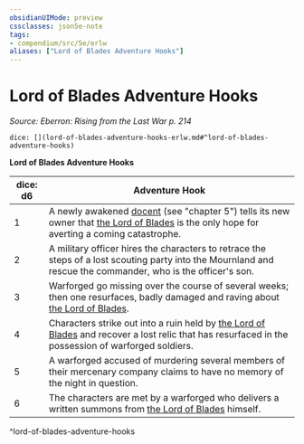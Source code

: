 ```yaml
---
obsidianUIMode: preview
cssclasses: json5e-note
tags:
- compendium/src/5e/erlw
aliases: ["Lord of Blades Adventure Hooks"]
---
```

# Lord of Blades Adventure Hooks
*Source: Eberron: Rising from the Last War p. 214* 

`dice: [](lord-of-blades-adventure-hooks-erlw.md#^lord-of-blades-adventure-hooks)`

**Lord of Blades Adventure Hooks**

| dice: d6 | Adventure Hook |
|----------|----------------|
| 1 | A newly awakened [docent](compendium/items/docent-erlw.md) (see "chapter 5") tells its new owner that [the Lord of Blades](compendium/bestiary/npc/the-lord-of-blades-erlw.md) is the only hope for averting a coming catastrophe. |
| 2 | A military officer hires the characters to retrace the steps of a lost scouting party into the Mournland and rescue the commander, who is the officer's son. |
| 3 | Warforged go missing over the course of several weeks; then one resurfaces, badly damaged and raving about [the Lord of Blades](compendium/bestiary/npc/the-lord-of-blades-erlw.md). |
| 4 | Characters strike out into a ruin held by [the Lord of Blades](compendium/bestiary/npc/the-lord-of-blades-erlw.md) and recover a lost relic that has resurfaced in the possession of warforged soldiers. |
| 5 | A warforged accused of murdering several members of their mercenary company claims to have no memory of the night in question. |
| 6 | The characters are met by a warforged who delivers a written summons from [the Lord of Blades](compendium/bestiary/npc/the-lord-of-blades-erlw.md) himself. |
^lord-of-blades-adventure-hooks